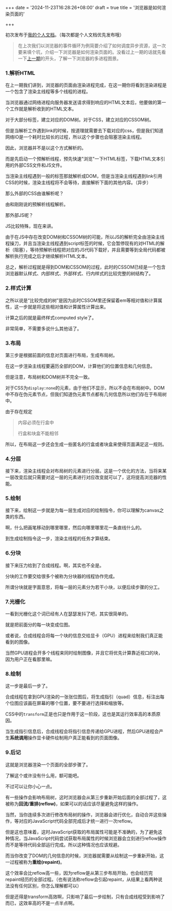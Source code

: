 +++
date = '2024-11-23T16:28:26+08:00'
draft = true
title = '浏览器是如何渲染页面的'

+++

初次发布于[我的个人文档](https://colablack.github.io)。（每次都是个人文档优先发布哦）

>  在上次我们以浏览器的事件循环为例简要介绍了如何调度异步资源，这一次要来填个坑，介绍一下浏览器是如何渲染页面的。没看过上一期的话就先看一下[上一期](https://colablack.github.io/p/%E5%BC%82%E6%AD%A5%E4%B8%8E%E8%B5%84%E6%BA%90%E8%B0%83%E5%BA%A6-%E4%BB%A5%E6%B5%8F%E8%A7%88%E5%99%A8%E4%BA%8B%E4%BB%B6%E5%BE%AA%E7%8E%AF%E4%B8%BA%E4%BE%8B/)的开头，了解一下浏览器的多进程图景。

### 1.解析HTML

在上一期我们讲到，浏览器的页面由渲染进程完成，在这一期你将看到渲染进程是一个包含了渲染主线程等多个线程的进程。

当浏览器通过网络进程向服务器发送请求得到响应的HTML文本后，他要做的第一个工作就是解析收到的HTML文本。

对于大部分标签，建立对应的DOM树。对于CSS，建立对应的CSSOM树。

但是当解析工作遇到link的时候，按道理就需要去下载对应的css，但是我们知道网络IO是一个耗时比较长的过程，所以这个步骤也会阻塞渲染主线程。

因此，浏览器并不是以这个方式解析的。

而是先启动一个预解析线程，预先快速"浏览"一下HTML标签，下载HTML文本引用的外部CSS文件和JS文件。

当渲染主线程遇到一般的标签那就解析成DOM，但是当渲染主线程遇到link引用CSS的时候，渲染主线程将不会等待，直接解析下面的其他内容。（异步）

那么外部的CSS由谁解析呢？

由和刚刚说的预解析线程解析。

那外部JS呢？

JS比较特殊，现在来讲。

由于在JS中存在改变DOM树和CSSOM树的可能，所以JS的解析完全由渲染主线程操刀，并且当渲染主线程遇到script标签的时候，它会暂停现有的对HTML的解析（阻塞），等待预解析线程把对应的JS代码下载好，并且需要等到全局代码都被解析执行完成之后才继续解析HTML文本。

总之，解析过程就是得到DOM和CSSOM的过程，此时的CSSOM已经是一个包含浏览器默认样式、内部样式、外部样式、行内样式的比较完整的树结构了。

### 2.样式计算

之所以说是“比较完成的树”是因为此时CSSOM里还保留着em等相对值和计算属性，这一步就是将这些相对值和计算属性计算出来。

计算之后的就是最终样式computed style了。

非常简单，不需要多说什么其他话了。

### 3.布局

第三步是根据前面的信息对页面进行布局，生成布局树。

在这一步渲染主线程要遍历全部的DOM，计算他们的位置信息和几何信息。

但是注意，布局树和DOM树并不完全一致。

对于CSS为`display:none`的元素，由于他们不显示，所以不会在布局树中。DOM中不存在伪元素节点，但我们知道伪元素节点都有几何信息所以他们存在于布局树中。

由于存在规定

> 内容必须在行盒中
>
> 行盒和块盒不能相邻

所以，在布局这一步还会生成一些匿名的行盒或者块盒来使得页面满足这一规则。

### 4.分层

接下来，渲染主线程会对布局树的元素进行分层。这是一个优化的方法，当将来某一层改变后就只需要对这一层的元素进行对应改变就可以了，这将提高浏览器的性能。

### 5.绘制

接下来，绘制这一步就是为每一层生成对应的绘制指令，你可以理解为canvas之类的东西。

啊，什么把画笔移动到哪里哪里，然后向哪里哪里花一条直线什么的。

到生成绘制指令这一步，渲染主线程的任务才算结束。

### 6.分块

接下来压力给到了合成线程。啊，其实也不全是。

分块的工作要交给很多个被称为分块器的线程协作完成。

所谓分块就是字面意思，将每一层的元素分为若干小块，以便后续步骤的分工。

### 7.光栅化

一看到光栅化这个词已经有人在瑟瑟发抖了吧，其实很简单的。

就是把前面分的每一块变成位图。

或者说，合成线程会将每一个块的信息交给显卡（GPU）进程来绘制我们真正能看到的图像。

当然GPU进程会开多个线程来同时绘制图像，并且它将优先计算靠近视口的块，因为用户正在看那里嘛。

### 8.绘制

这一步是最后一步了。

合成线程在拿到GPU渲染的一张张位图后，将生成指引（quad）信息，标注出每个位图应该画在屏幕的哪个位置，要不要进行选择和缩放等。

CSS中的`transform`正是也只是作用于这一阶段，这也是其运行效率高的本质原因。

当生成指引信息后，合成线程会将指引信息传递给GPU进程，然后GPU进程会产生**系统调用**操作显卡硬件绘制用户真正能看到的页面图像。

### 9.后记

这就是浏览器渲染一个页面的全部步骤了。

了解这个或许没有什么用，额可能吧。

不过可以让你小心一点。

有一些操作会影响布局树，这时浏览器会从第三步重新开始后面的全部过程了，这被称为**回流/重排(reflow)**，如果可以的话应该尽量避免这样的操作。

当然，当你连续多次进行修改布局树的操作，浏览器会进行优化，自动合并这些操作，等对应的JavaScript代码全部完成后才统一进行一次reflow。

但是这也意味着，这时JavaScript获取的布局属性可能是不准确的，为了避免这种情况，当JavaScript代码尝试获取布局属性的时候浏览器会立刻进行reflow操作而不是等待代码全部运行完成。所以这种情况也应该规避。

而当你改变了DOM的几何信息的时候，浏览器就需要从绘制这一步重新开始，这一过程被称为**重绘(repaint)**。

这个效率会比reflow高一些，因为reflow是从第三步布局开始，也会经历完repaint经历的全部过程。（也有说法称reflow会引起repaint，从结果上看两种说法没有任何区别，你怎么理解都可以）

但是还得是transform高效啊，只影响了最后一步绘制，只有合成线程受到影响了而已，这效率高的不是一点半点啊。

